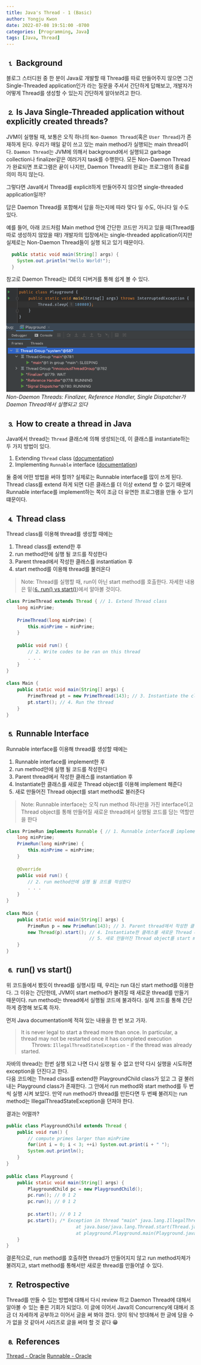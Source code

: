 ```yaml
---
title: Java's Thread - 1 (Basic)
author: Yongju Kwon
date: 2022-07-08 19:51:00 -0700
categories: [Programming, Java]
tags: [Java, Thread]
---
```


## ⒈ Background

블로그 스터디원 중 한 분이 Java로 개발할 때 Thread를 따로 만들어주지 않으면 그건 Single-Threaded application인가 라는 질문을 주셔서 간단하게 답해보고, 개발자가 어떻게 Thread를 생성할 수 있는지 간단하게 알아보려고 한다.

## ⒉ Is Java Single-Threaded application without explicitly created threads?

JVM이 실행될 때, 보통은 오직 하나의 `Non-Daemon Thread`(혹은 `User Thread`)가 존재하게 된다. 우리가 매일 같이 쓰고 있는 main method가 실행되는 main thread이다. `Daemon Thread`는 JVM에 의해서 background에서 실행되고 garbage collection나 finalizer같은 여러가지 task를 수행한다. 모든 Non-Daemon Thread가 완료되면 프로그램은 끝이 나지만, Daemon Thread의 완료는 프로그램의 종료를 의미 하지 않는다.

그렇다면 Java에서 Thread를 explicit하게 만들어주지 않으면 single-threaded application일까?

답은 Daemon Thread를 포함해서 답을 하는지에 따라 맞다 일 수도, 아니다 일 수도 있다.

예를 들어, 아래 코드처럼 Main method 안에 간단한 코드만 가지고 있을 때(Thread를 따로 생성하지 않았을 때!) 개발자의 입장에서는 single-threaded application이지만 실제로는 Non-Daemon Thread들이 실행 되고 있기 때문이다.

```java
  public static void main(String[] args) {
    System.out.println("Hello World!");
  }
```

참고로 Daemon Thread는 IDE의 디버거를 통해 쉽게 볼 수 있다.

![Daemon Threads](/assets/img/20220708/threads.png)
_Non-Daemon Threads: Finalizer, Reference Handler, Single Dispatcher가 Daemon Thread에서 실행되고 있다_

## ⒊ How to create a thread in Java

Java에서 thread는 `Thread` 클래스에 의해 생성되는데, 이 클래스를 instantiate하는 두 가지 방법이 있다.

1. Extending `Thread` class ([documentation](https://docs.oracle.com/javase/7/docs/api/java/lang/Thread.html))
2. Implementing `Runnable` interface ([documentation](https://docs.oracle.com/javase/7/docs/api/java/lang/Runnable.html))

둘 중에 어떤 방법을 써야 할까? 실제로는 Runnable interface를 많이 쓰게 된다. Thread class를 extend 하게 되면 다른 클래스를 더 이상 extend 할 수 없기 때문에 Runnable interface를 implement하는 쪽이 조금 더 유연한 프로그램을 만들 수 있기 떄문이다.

## ⒋ Thread class

Thread class를 이용해 thread를 생성할 때에는 
1. Thread class를 extend한 후 
2. run method안에 실행 될 코드를 작성한다
3. Parent thread에서 작성한 클래스를 instantiation 후 
4. start method를 이용해 thread를 불러온다

> Note: Thread를 실행할 때, run이 아닌 start method를 호출한다. 자세한 내용은 밑([⒍ run() vs start()](#-run-vs-start))에서 알아볼 것이다. 

```java
class PrimeThread extends Thread { // 1. Extend Thread class
    long minPrime;

    PrimeThread(long minPrime) {
        this.minPrime = minPrime;
    }

    public void run() {
        // 2. Write codes to be ran on this thread
        . . .
    }
}

class Main {
    public static void main(String[] args) {
        PrimeThread pt = new PrimeThread(143); // 3. Instantiate the class extends Thread
        pt.start(); // 4. Run the thread
    }
}
```

## ⒌ Runnable Interface

Runnable interface를 이용해 thread를 생성할 때에는
1. Runnable interface를 implement한 후
2. run method안에 실행 될 코드를 작성한다
3. Parent thread에서 작성한 클래스를 instantiation 후 
4. Instantiate한 클래스를 새로운 Thread object를 이용해 implement 해준다
5. 새로 만들어진 Thread object를 start method로 불러준다

> Note: Runnable interface는 오직 run method 하나만을 가진 interface이고 Thread object를 통해 만들어질 새로운 thread에서 실행될 코드를 담는 역할만을 한다

```java
class PrimeRun implements Runnable { // 1. Runnable interface를 implement한 후
    long minPrime;
    PrimeRun(long minPrime) {
        this.minPrime = minPrime;
    }

    @Override
    public void run() {
        // 2. run method안에 실행 될 코드를 작성한다
        . . .
    }
}

class Main {
    public static void main(String[] args) {
        PrimeRun p = new PrimeRun(143); // 3. Parent thread에서 작성한 클래스를 instantiation 후 
        new Thread(p).start(); // 4. Instantiate한 클래스를 새로운 Thread object를 이용해 implement 해준다
                               // 5. 새로 만들어진 Thread object를 start method로 불러준다
    }
}
```

## ⒍ run() vs start()

위 코드들에서 봤듯이 thread를 실행시킬 때, 우리는 run 대신 start method를 이용한다. 그 이유는 간단한데, JVM이 start method가 불려질 때 새로운 thread를 만들기 때문이다. run method는 thread에서 실행될 코드에 불과하다. 실제 코드를 통해 간단하게 증명해 보도록 하자. 

먼저 Java documentation에 적혀 있는 내용을 한 번 보고 가자.

> It is never legal to start a thread more than once. In particular, a thread may not be restarted once it has completed execution  
&emsp;&emsp;Throws: `IllegalThreadStateException` - if the thread was already started.


자바의 thread는 한번 실행 되고 나면 다시 실행 될 수 없고 만약 다시 실행을 시도하면 exception을 던진다고 한다.\
다음 코드에는 Thread class를 extend한 PlaygroundChild class가 있고 그 걸 불러내는 Playground class가 존재한다. 그 안에서 run method와 start method를 두 번씩 실행 시켜 보았다. 만약 run method가 thread를 만든다면 두 번째 불려지는 run method는 IllegalThreadStateException을 던져야 한다.

결과는 어떨까?

```java
public class PlaygroundChild extends Thread {
    public void run() {
        // compute primes larger than minPrime
        for(int i = 0; i < 3; ++i) System.out.print(i + " ");
        System.out.println();        
    }
}

public class Playground {
    public static void main(String[] args) {
        PlaygroundChild pc = new PlaygroundChild();
        pc.run(); // 0 1 2 
        pc.run(); // 0 1 2 

        pc.start(); // 0 1 2
        pc.start(); /* Exception in thread "main" java.lang.IllegalThreadStateException
	                      at java.base/java.lang.Thread.start(Thread.java:794)
	                      at playground.Playground.main(Playground.java:10) */
    }
}
```

결론적으로, run method를 호출하면 thread가 만들어지지 않고 run method자체가 불려지고, start method를 통해서만 새로운 thread를 만들어낼 수 있다.


## ⒎ Retrospective

Thread를 만들 수 있는 방법에 대해서 다시 review 하고 Daemon Thread에 대해서 알아볼 수 있는 좋은 기회가 되었다. 이 글에 이어서 Java의 Concurrency에 대해서 조금 더 자세하게 공부하고 이어서 글을 써 봐야 겠다. 양이 워낙 방대해서 한 글에 담을 수가 없을 것 같아서 시리즈로 글을 써야 할 것 같다 😁


## ⒏ References
[Thread - Oracle](https://docs.oracle.com/javase/7/docs/api/)
[Runnable - Oracle](https://docs.oracle.com/javase/7/docs/api/java/lang/Runnable.html)

